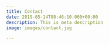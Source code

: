```yaml
---
title: Contact
date: 2019-05-14T08:46:10.000+00:00
description: This is meta description
image: images/contact.jpg

---
```

